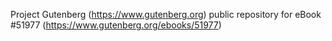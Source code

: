 Project Gutenberg (https://www.gutenberg.org) public repository for
eBook #51977 (https://www.gutenberg.org/ebooks/51977)
